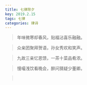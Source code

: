 ```yaml
---
title: 七律除夕
key: 2019.2.15
tags: 七律
categories: 律诗
---
```


<blockquote class="blockquote-center">年味微寒却春风，贴福沾喜乐融融。
</blockquote>
<blockquote class="blockquote-center">众亲团聚拜贺语，孙女秀欢和笑声。
</blockquote>
<blockquote class="blockquote-center">九故三亲忆恩馈，一茶十菜品肴浓。
</blockquote>
<blockquote class="blockquote-center">慢嘬浅饮看晚会，醉问猜疑少董卿。
</blockquote>
<blockquote class="blockquote-center"></br>
</blockquote>
